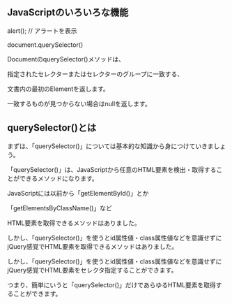 ## JavaScriptのいろいろな機能

alert(); // アラートを表示

document.querySelector()

DocumentのquerySelector()メソッドは、

指定されたセレクターまたはセレクターのグループに一致する、

文書内の最初のElementを返します。

一致するものが見つからない場合はnullを返します。

## querySelector()とは

まずは、「querySelector()」については基本的な知識から身につけていきましょう。

「querySelector()」は、JavaScriptから任意のHTML要素を検出・取得することができるメソッドになります。

JavaScriptには以前から「getElementById()」とか

「getElementsByClassName()」など

HTML要素を取得できるメソッドはありました。

しかし、「querySelector()」を使うとid属性値・class属性値などを意識せずにjQuery感覚でHTML要素を取得できるメソッドはありました。

しかし、「querySelector()」を使うとid属性値・class属性値などを意識せずにjQuery感覚でHTML要素をセレクタ指定することができます。

つまり、簡単にいうと「querySelector()」だけであらゆるHTML要素を取得することができます。